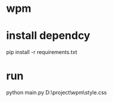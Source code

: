 # wpm
# install dependcy
pip install -r requirements.txt

# run 
python main.py  D:\project\wpm\style.css
#